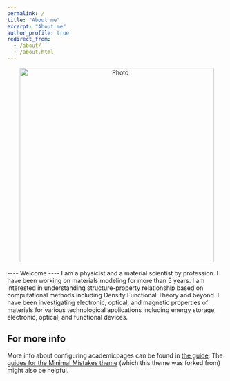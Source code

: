```yaml
---
permalink: /
title: "About me"
excerpt: "About me"
author_profile: true
redirect_from: 
  - /about/
  - /about.html
---
```


<p align="center">
  <img src="https://kcantosh.github.io/images/profile.png?raw=true" alt="Photo" style="width: 450px;"/> 
</p>
----
Welcome
 ----
I am a physicist and a material scientist by profession. I have been working on materials modeling for more than 5 years. I am interested in understanding structure-property relationship based on computational methods including Density Functional Theory and beyond. I have been investigating electronic, optical, and magnetic properties of materials for various technological applications including energy storage, electronic, optical, and functional devices.

For more info
------
More info about configuring academicpages can be found in [the guide](https://academicpages.github.io/markdown/). The [guides for the Minimal Mistakes theme](https://mmistakes.github.io/minimal-mistakes/docs/configuration/) (which this theme was forked from) might also be helpful.
